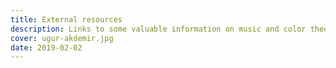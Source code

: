 ```yaml
---
title: External resources
description: Links to some valuable information on music and color theory and more
cover: ugur-akdemir.jpg
date: 2019-02-02
---
```



<script setup>
import { data } from '#/data/resources.data'
</script>

<ToolsList class="p-4" :data="data" />
